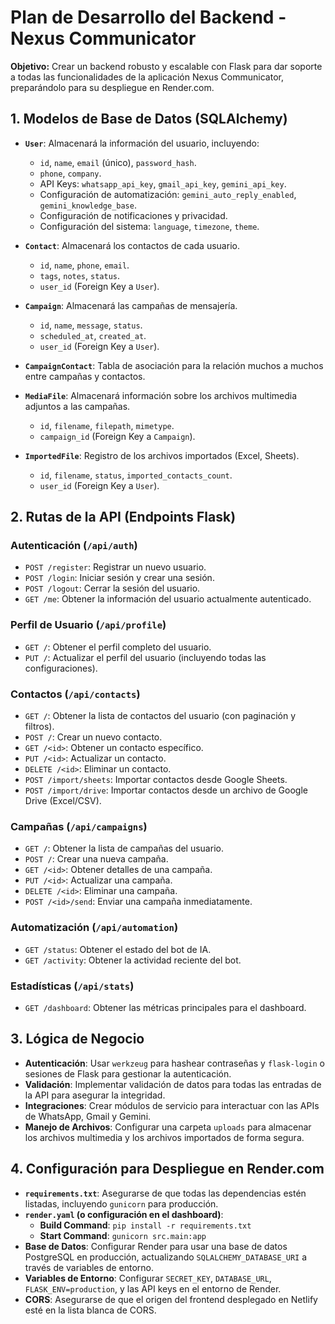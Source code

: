 # Plan de Desarrollo del Backend - Nexus Communicator

**Objetivo:** Crear un backend robusto y escalable con Flask para dar soporte a todas las funcionalidades de la aplicación Nexus Communicator, preparándolo para su despliegue en Render.com.

## 1. Modelos de Base de Datos (SQLAlchemy)

- **`User`**: Almacenará la información del usuario, incluyendo:
  - `id`, `name`, `email` (único), `password_hash`.
  - `phone`, `company`.
  - API Keys: `whatsapp_api_key`, `gmail_api_key`, `gemini_api_key`.
  - Configuración de automatización: `gemini_auto_reply_enabled`, `gemini_knowledge_base`.
  - Configuración de notificaciones y privacidad.
  - Configuración del sistema: `language`, `timezone`, `theme`.

- **`Contact`**: Almacenará los contactos de cada usuario.
  - `id`, `name`, `phone`, `email`.
  - `tags`, `notes`, `status`.
  - `user_id` (Foreign Key a `User`).

- **`Campaign`**: Almacenará las campañas de mensajería.
  - `id`, `name`, `message`, `status`.
  - `scheduled_at`, `created_at`.
  - `user_id` (Foreign Key a `User`).

- **`CampaignContact`**: Tabla de asociación para la relación muchos a muchos entre campañas y contactos.

- **`MediaFile`**: Almacenará información sobre los archivos multimedia adjuntos a las campañas.
  - `id`, `filename`, `filepath`, `mimetype`.
  - `campaign_id` (Foreign Key a `Campaign`).

- **`ImportedFile`**: Registro de los archivos importados (Excel, Sheets).
  - `id`, `filename`, `status`, `imported_contacts_count`.
  - `user_id` (Foreign Key a `User`).

## 2. Rutas de la API (Endpoints Flask)

### Autenticación (`/api/auth`)
- `POST /register`: Registrar un nuevo usuario.
- `POST /login`: Iniciar sesión y crear una sesión.
- `POST /logout`: Cerrar la sesión del usuario.
- `GET /me`: Obtener la información del usuario actualmente autenticado.

### Perfil de Usuario (`/api/profile`)
- `GET /`: Obtener el perfil completo del usuario.
- `PUT /`: Actualizar el perfil del usuario (incluyendo todas las configuraciones).

### Contactos (`/api/contacts`)
- `GET /`: Obtener la lista de contactos del usuario (con paginación y filtros).
- `POST /`: Crear un nuevo contacto.
- `GET /<id>`: Obtener un contacto específico.
- `PUT /<id>`: Actualizar un contacto.
- `DELETE /<id>`: Eliminar un contacto.
- `POST /import/sheets`: Importar contactos desde Google Sheets.
- `POST /import/drive`: Importar contactos desde un archivo de Google Drive (Excel/CSV).

### Campañas (`/api/campaigns`)
- `GET /`: Obtener la lista de campañas del usuario.
- `POST /`: Crear una nueva campaña.
- `GET /<id>`: Obtener detalles de una campaña.
- `PUT /<id>`: Actualizar una campaña.
- `DELETE /<id>`: Eliminar una campaña.
- `POST /<id>/send`: Enviar una campaña inmediatamente.

### Automatización (`/api/automation`)
- `GET /status`: Obtener el estado del bot de IA.
- `GET /activity`: Obtener la actividad reciente del bot.

### Estadísticas (`/api/stats`)
- `GET /dashboard`: Obtener las métricas principales para el dashboard.

## 3. Lógica de Negocio

- **Autenticación**: Usar `werkzeug` para hashear contraseñas y `flask-login` o sesiones de Flask para gestionar la autenticación.
- **Validación**: Implementar validación de datos para todas las entradas de la API para asegurar la integridad.
- **Integraciones**: Crear módulos de servicio para interactuar con las APIs de WhatsApp, Gmail y Gemini.
- **Manejo de Archivos**: Configurar una carpeta `uploads` para almacenar los archivos multimedia y los archivos importados de forma segura.

## 4. Configuración para Despliegue en Render.com

- **`requirements.txt`**: Asegurarse de que todas las dependencias estén listadas, incluyendo `gunicorn` para producción.
- **`render.yaml` (o configuración en el dashboard)**:
  - **Build Command**: `pip install -r requirements.txt`
  - **Start Command**: `gunicorn src.main:app`
- **Base de Datos**: Configurar Render para usar una base de datos PostgreSQL en producción, actualizando `SQLALCHEMY_DATABASE_URI` a través de variables de entorno.
- **Variables de Entorno**: Configurar `SECRET_KEY`, `DATABASE_URL`, `FLASK_ENV=production`, y las API keys en el entorno de Render.
- **CORS**: Asegurarse de que el origen del frontend desplegado en Netlify esté en la lista blanca de CORS.


